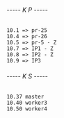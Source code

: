 ###### ----- K P -----
```
10.1 => pr-25
10.4 => pr-26
10.5 => pr-5 - Z
10.7 => IP1 - Z
10.8 => IP2 - Z
10.9 => IP3
```

###### ----- K S -----
```
10.37 master
10.40 worker3
10.50 worker4
```

